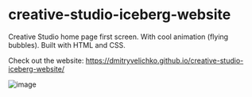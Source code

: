 # creative-studio-iceberg-website
Creative Studio home page first screen. With cool animation (flying bubbles). Built with HTML and CSS.

Check out the website: https://dmitryvelichko.github.io/creative-studio-iceberg-website/

![image](https://user-images.githubusercontent.com/42185328/116367853-6ad1a780-a810-11eb-9a8d-0ee4c38bee6a.png)

